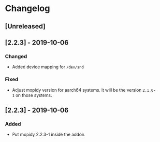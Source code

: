 # Changelog

## [Unreleased]

## [2.2.3] - 2019-10-06

### Changed
* Added device mapping for `/dev/snd`

### Fixed
* Adjust mopidy version for aarch64 systems. It will be the version `2.1.0-1` on those systems. 


## [2.2.3] - 2019-10-06

### Added
* Put mopidy 2.2.3-1 inside the addon.
